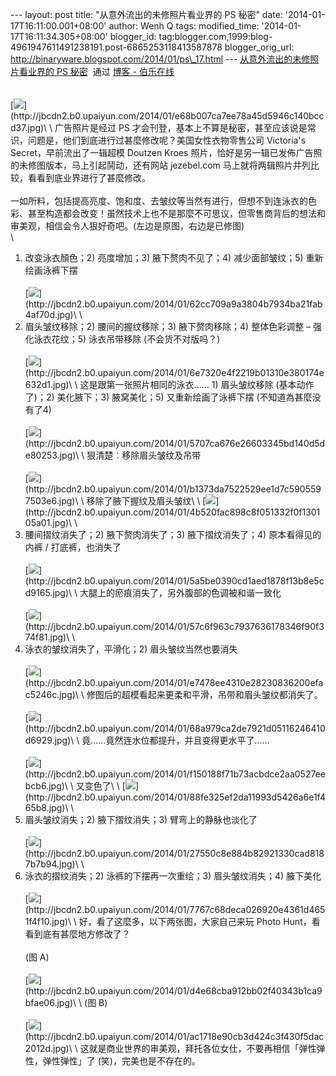 --- layout: post title: "从意外流出的未修照片看业界的 PS 秘密" date:
'2014-01-17T16:11:00.001+08:00' author: Wenh Q tags: modified\_time:
'2014-01-17T16:11:34.305+08:00' blogger\_id:
tag:blogger.com,1999:blog-4961947611491238191.post-6865253118413587878
blogger\_orig\_url: http://binaryware.blogspot.com/2014/01/ps\_17.html
--- [从意外流出的未修照片看业界的 PS
秘密](http://blog.jobbole.com/56258/)  通过 [博客 -
伯乐在线](http://blog.jobbole.com/)\
\
\
[![](https://images-blogger-opensocial.googleusercontent.com/gadgets/proxy?url=http%3A%2F%2Fjbcdn2.b0.upaiyun.com%2F2014%2F01%2Fe68b007ca7ee78a45d5946c140bccd37.jpg&container=blogger&gadget=a&rewriteMime=image%2F*)](http://jbcdn2.b0.upaiyun.com/2014/01/e68b007ca7ee78a45d5946c140bccd37.jpg)\
\
广告照片是经过 PS
才会刊登，基本上不算是秘密，甚至应该说是常识，问题是，他们到底进行过甚麼修改呢？美国女性衣物零售公司
Victoria's Secret，早前流出了一辑超模 Doutzen Kroes
照片，恰好是另一辑已发佈广告照的未修图版本，马上引起鬨动，还有网站
jezebel.com 马上就将两辑照片并列比较，看看到底业界进行了甚麼修改。\
\
一如所料，包括提高亮度、饱和度、去皱纹等当然有进行，但想不到连泳衣的色彩、甚至构造都会改变！虽然技术上也不是那麼不可思议，但零售商背后的想法和审美观，相信会令人狠好奇吧。(左边是原图，右边是已修图)\
\
1) 改变泳衣顏色；2) 亮度增加；3) 腋下赘肉不见了；4) 减少面部皱纹；5)
重新绘画泳裤下摆\
\
[![](https://images-blogger-opensocial.googleusercontent.com/gadgets/proxy?url=http%3A%2F%2Fjbcdn2.b0.upaiyun.com%2F2014%2F01%2F62cc709a9a3804b7934ba21fab4af70d.jpg&container=blogger&gadget=a&rewriteMime=image%2F*)](http://jbcdn2.b0.upaiyun.com/2014/01/62cc709a9a3804b7934ba21fab4af70d.jpg)\
\
1) 眉头皱纹移除；2) 腰间的握纹移除；3) 腋下赘肉移除；4) 整体色彩调整 –
强化泳衣花纹；5) 泳衣吊带移除 (不会货不对版吗？)\
\
[![](https://images-blogger-opensocial.googleusercontent.com/gadgets/proxy?url=http%3A%2F%2Fjbcdn2.b0.upaiyun.com%2F2014%2F01%2F6e7320e4f2219b01310e380174e632d1.jpg&container=blogger&gadget=a&rewriteMime=image%2F*)](http://jbcdn2.b0.upaiyun.com/2014/01/6e7320e4f2219b01310e380174e632d1.jpg)\
\
这是跟第一张照片相同的泳衣…… 1) 眉头皱纹移除 (基本动作了)；2)
美化腋下；3) 腋窝美化；5) 又重新绘画了泳裤下摆 (不知道為甚麼没有了4)\
\
[![](https://images-blogger-opensocial.googleusercontent.com/gadgets/proxy?url=http%3A%2F%2Fjbcdn2.b0.upaiyun.com%2F2014%2F01%2F5707ca676e26603345bd140d5de80253.jpg&container=blogger&gadget=a&rewriteMime=image%2F*)](http://jbcdn2.b0.upaiyun.com/2014/01/5707ca676e26603345bd140d5de80253.jpg)\
\
狠清楚︰移除眉头皱纹及吊带\
\
[![](https://images-blogger-opensocial.googleusercontent.com/gadgets/proxy?url=http%3A%2F%2Fjbcdn2.b0.upaiyun.com%2F2014%2F01%2Fb1373da7522529ee1d7c5905597503e6.jpg&container=blogger&gadget=a&rewriteMime=image%2F*)](http://jbcdn2.b0.upaiyun.com/2014/01/b1373da7522529ee1d7c5905597503e6.jpg)\
\
移除了腋下握纹及眉头皱纹\
\
[![](https://images-blogger-opensocial.googleusercontent.com/gadgets/proxy?url=http%3A%2F%2Fjbcdn2.b0.upaiyun.com%2F2014%2F01%2F4b520fac898c8f051332f0f130105a01.jpg&container=blogger&gadget=a&rewriteMime=image%2F*)](http://jbcdn2.b0.upaiyun.com/2014/01/4b520fac898c8f051332f0f130105a01.jpg)\
\
1) 腰间摺纹消失了；2) 腋下赘肉消失了；3) 腋下摺纹消失了；4)
原本看得见的内裤 / 打底裤，也消失了\
\
[![](https://images-blogger-opensocial.googleusercontent.com/gadgets/proxy?url=http%3A%2F%2Fjbcdn2.b0.upaiyun.com%2F2014%2F01%2F5a5be0390cd1aed1878f13b8e5cd9165.jpg&container=blogger&gadget=a&rewriteMime=image%2F*)](http://jbcdn2.b0.upaiyun.com/2014/01/5a5be0390cd1aed1878f13b8e5cd9165.jpg)\
\
大腿上的瘀痕消失了，另外腹部的色调被和谐一致化\
\
[![](https://images-blogger-opensocial.googleusercontent.com/gadgets/proxy?url=http%3A%2F%2Fjbcdn2.b0.upaiyun.com%2F2014%2F01%2F57c6f963c7937636178346f90f374f81.jpg&container=blogger&gadget=a&rewriteMime=image%2F*)](http://jbcdn2.b0.upaiyun.com/2014/01/57c6f963c7937636178346f90f374f81.jpg)\
\
1) 泳衣的皱纹消失了，平滑化；2) 眉头皱纹当然也要消失\
\
[![](https://images-blogger-opensocial.googleusercontent.com/gadgets/proxy?url=http%3A%2F%2Fjbcdn2.b0.upaiyun.com%2F2014%2F01%2Fe7478ee4310e28230836200efac5246c.jpg&container=blogger&gadget=a&rewriteMime=image%2F*)](http://jbcdn2.b0.upaiyun.com/2014/01/e7478ee4310e28230836200efac5246c.jpg)\
\
修图后的超模看起来更柔和平滑，吊带和眉头皱纹都消失了。\
\
[![](https://images-blogger-opensocial.googleusercontent.com/gadgets/proxy?url=http%3A%2F%2Fjbcdn2.b0.upaiyun.com%2F2014%2F01%2F68a979ca2de7921d05116246410d6929.jpg&container=blogger&gadget=a&rewriteMime=image%2F*)](http://jbcdn2.b0.upaiyun.com/2014/01/68a979ca2de7921d05116246410d6929.jpg)\
\
竟……竟然连水位都提升，并且变得更水平了……\
\
[![](https://images-blogger-opensocial.googleusercontent.com/gadgets/proxy?url=http%3A%2F%2Fjbcdn2.b0.upaiyun.com%2F2014%2F01%2Ff150188f71b73acbdce2aa0527eebcb6.jpg&container=blogger&gadget=a&rewriteMime=image%2F*)](http://jbcdn2.b0.upaiyun.com/2014/01/f150188f71b73acbdce2aa0527eebcb6.jpg)\
\
又变色了\
\
[![](https://images-blogger-opensocial.googleusercontent.com/gadgets/proxy?url=http%3A%2F%2Fjbcdn2.b0.upaiyun.com%2F2014%2F01%2F88fe325ef2da11993d5426a6e1f465b8.jpg&container=blogger&gadget=a&rewriteMime=image%2F*)](http://jbcdn2.b0.upaiyun.com/2014/01/88fe325ef2da11993d5426a6e1f465b8.jpg)\
\
1) 眉头皱纹消失；2) 腋下摺纹消失；3) 臂弯上的静脉也淡化了\
\
[![](https://images-blogger-opensocial.googleusercontent.com/gadgets/proxy?url=http%3A%2F%2Fjbcdn2.b0.upaiyun.com%2F2014%2F01%2F27550c8e884b82921330cad8187b7b94.jpg&container=blogger&gadget=a&rewriteMime=image%2F*)](http://jbcdn2.b0.upaiyun.com/2014/01/27550c8e884b82921330cad8187b7b94.jpg)\
\
1) 泳衣的摺纹消失；2) 泳裤的下摆再一次重绘；3) 眉头皱纹消失；4)
腋下美化\
\
[![](https://images-blogger-opensocial.googleusercontent.com/gadgets/proxy?url=http%3A%2F%2Fjbcdn2.b0.upaiyun.com%2F2014%2F01%2F7767c68deca026920e4361d4651f4f10.jpg&container=blogger&gadget=a&rewriteMime=image%2F*)](http://jbcdn2.b0.upaiyun.com/2014/01/7767c68deca026920e4361d4651f4f10.jpg)\
\
好，看了这麼多，以下两张图，大家自己来玩 Photo
Hunt，看看到底有甚麼地方修改了？\
\
(图 A)\
\
[![](https://images-blogger-opensocial.googleusercontent.com/gadgets/proxy?url=http%3A%2F%2Fjbcdn2.b0.upaiyun.com%2F2014%2F01%2Fd4e68cba912bb02f40343b1ca9bfae06.jpg&container=blogger&gadget=a&rewriteMime=image%2F*)](http://jbcdn2.b0.upaiyun.com/2014/01/d4e68cba912bb02f40343b1ca9bfae06.jpg)\
\
(图 B)\
\
[![](https://images-blogger-opensocial.googleusercontent.com/gadgets/proxy?url=http%3A%2F%2Fjbcdn2.b0.upaiyun.com%2F2014%2F01%2Fac1718e90cb3d424c3f430f5dac2012d.jpg&container=blogger&gadget=a&rewriteMime=image%2F*)](http://jbcdn2.b0.upaiyun.com/2014/01/ac1718e90cb3d424c3f430f5dac2012d.jpg)\
\
这就是商业世界的审美观，拜托各位女仕，不要再相信「弹性弹性，弹性弹性」了
(笑)，完美也是不存在的。
